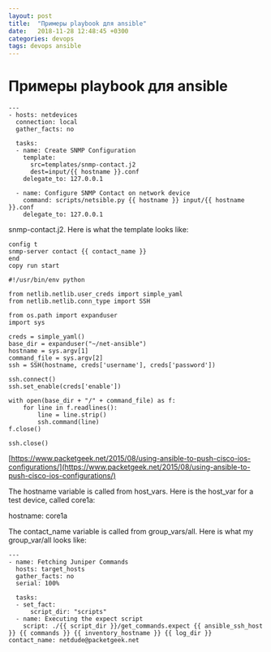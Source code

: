 ```yaml
---
layout: post
title:  "Примеры playbook для ansible"
date:   2018-11-28 12:48:45 +0300
categories: devops
tags: devops ansible
---
```


# Примеры playbook для ansible

```
---
- hosts: netdevices
  connection: local
  gather_facts: no
  
  tasks:
  - name: Create SNMP Configuration
    template:
      src=templates/snmp-contact.j2
      dest=input/{{ hostname }}.conf
    delegate_to: 127.0.0.1

  - name: Configure SNMP Contact on network device
    command: scripts/netsible.py {{ hostname }} input/{{ hostname }}.conf 
    delegate_to: 127.0.0.1
```


snmp-contact.j2. Here is what the template looks like:
```
config t
snmp-server contact {{ contact_name }}
end
copy run start
```


```
#!/usr/bin/env python

from netlib.netlib.user_creds import simple_yaml
from netlib.netlib.conn_type import SSH

from os.path import expanduser
import sys

creds = simple_yaml()
base_dir = expanduser("~/net-ansible")
hostname = sys.argv[1]
command_file = sys.argv[2]
ssh = SSH(hostname, creds['username'], creds['password'])

ssh.connect()
ssh.set_enable(creds['enable'])

with open(base_dir + "/" + command_file) as f:
    for line in f.readlines():
        line = line.strip()
        ssh.command(line)
f.close()

ssh.close()
```

[https://www.packetgeek.net/2015/08/using-ansible-to-push-cisco-ios-configurations/](https://www.packetgeek.net/2015/08/using-ansible-to-push-cisco-ios-configurations/)



The hostname variable is called from host_vars. Here is the host_var for a test device, called core1a:

hostname: core1a

The contact_name variable is called from group_vars/all. Here is what my group_var/all looks like:




```
---
- name: Fetching Juniper Commands
  hosts: target_hosts
  gather_facts: no
  serial: 100%
 
  tasks:
  - set_fact:
      script_dir: "scripts"
  - name: Executing the expect script
    script: ./{{ script_dir }}/get_commands.expect {{ ansible_ssh_host }} {{ commands }} {{ inventory_hostname }} {{ log_dir }}
contact_name: netdude@packetgeek.net
```